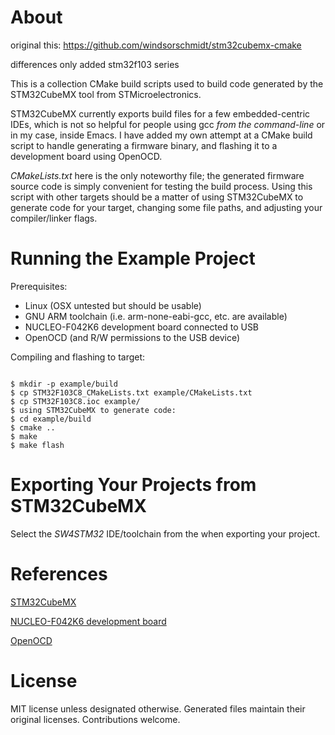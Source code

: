 # About

original this:
https://github.com/windsorschmidt/stm32cubemx-cmake

differences only added stm32f103 series

This is a collection CMake build scripts used to build code generated by the STM32CubeMX tool from STMicroelectronics.

STM32CubeMX currently exports build files for a few embedded-centric IDEs, which is not so helpful for people using gcc *from the command-line* or in my case, inside Emacs. I have added my own attempt at a CMake build script to handle generating a firmware binary, and flashing it to a development board using OpenOCD.

*CMakeLists.txt* here is the only noteworthy file; the generated firmware source code is simply convenient for testing the build process. Using this script with other targets should be a matter of using STM32CubeMX to generate code for your target, changing some file paths, and adjusting your compiler/linker flags.

# Running the Example Project

Prerequisites:

- Linux (OSX untested but should be usable)
- GNU ARM toolchain (i.e. arm-none-eabi-gcc, etc. are available)
- NUCLEO-F042K6 development board connected to USB
- OpenOCD (and R/W permissions to the USB device)

Compiling and flashing to target:


```

$ mkdir -p example/build
$ cp STM32F103C8_CMakeLists.txt example/CMakeLists.txt
$ cp STM32F103C8.ioc example/
$ using STM32CubeMX to generate code:
$ cd example/build
$ cmake ..
$ make
$ make flash
```

# Exporting Your Projects from STM32CubeMX

Select the *SW4STM32* IDE/toolchain from the when exporting your project.

# References

[STM32CubeMX](http://www.st.com/content/st_com/en/products/development-tools/software-development-tools/stm32-software-development-tools/stm32-configurators-and-code-generators/stm32cubemx.html)

[NUCLEO-F042K6 development board](http://www.st.com/content/st_com/en/products/evaluation-tools/product-evaluation-tools/mcu-eval-tools/stm32-mcu-eval-tools/stm32-mcu-nucleo/nucleo-f042k6.html)

[OpenOCD](http://openocd.org/)

# License

MIT license unless designated otherwise. Generated files maintain their original licenses. Contributions welcome.
